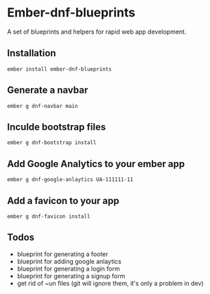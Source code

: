 # Ember-dnf-blueprints
A set of blueprints and helpers for rapid web app development.

## Installation
`ember install ember-dnf-blueprints`

## Generate a navbar
`ember g dnf-navbar main`

## Inculde bootstrap files
`ember g dnf-bootstrap install`

## Add Google Analytics to your ember app
`ember g dnf-google-anlaytics UA-111111-11`

## Add a favicon to your app
`ember g dnf-favicon install`

## Todos
* blueprint for generating a footer
* blueprint for adding google anlaytics
* blueprint for generating a login form
* blueprint for generating a signup form
* get rid of ~un files (git will ignore them, it's only a problem in dev)
